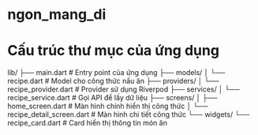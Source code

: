 # ngon_mang_di

# Cấu trúc thư mục của ứng dụng
lib/
├── main.dart                    # Entry point của ứng dụng
├── models/
│   └── recipe.dart              # Model cho công thức nấu ăn
├── providers/
│   └── recipe_provider.dart     # Provider sử dụng Riverpod
├── services/
│   └── recipe_service.dart      # Gọi API để lấy dữ liệu
├── screens/
│   ├── home_screen.dart        # Màn hình chính hiển thị công thức
│   └── recipe_detail_screen.dart # Màn hình chi tiết công thức
└── widgets/
└── recipe_card.dart         # Card hiển thị thông tin món ăn

